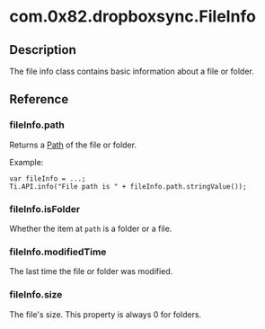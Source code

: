 # com.0x82.dropboxsync.FileInfo

## Description

The file info class contains basic information about a file or folder.

## Reference

### fileInfo.path

Returns a [Path](path.html) of the file or folder.

Example:

    var fileInfo = ...;
    Ti.API.info("File path is " + fileInfo.path.stringValue());

### fileInfo.isFolder

Whether the item at `path` is a folder or a file.

### fileInfo.modifiedTime

The last time the file or folder was modified.

### fileInfo.size

The file's size. This property is always 0 for folders.

